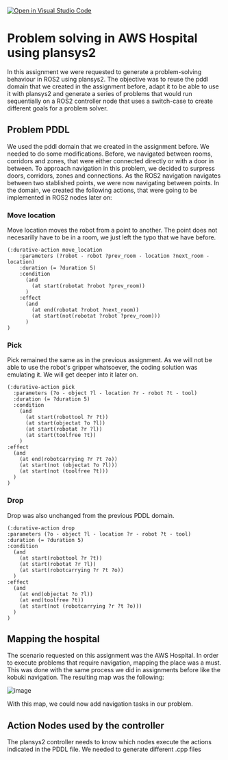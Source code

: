 [![Open in Visual Studio Code](https://classroom.github.com/assets/open-in-vscode-c66648af7eb3fe8bc4f294546bfd86ef473780cde1dea487d3c4ff354943c9ae.svg)](https://classroom.github.com/online_ide?assignment_repo_id=7551085&assignment_repo_type=AssignmentRepo)


# Problem solving in AWS Hospital using plansys2

In this assignment we were requested to generate a problem-solving behaviour in ROS2 using plansys2. The objective was to reuse the pddl domain that we created in the assignment before, adapt it to be able to use it with plansys2 and generate a series of problems that would run sequentially on a ROS2 controller node that uses a switch-case to create different goals for a problem solver.

## Problem PDDL

We used the pddl domain that we created in the assignment before. We needed to do some modifications. Before, we navigated between rooms, corridors and zones, that were either connected directly or with a door in between. To approach navigation in this problem, we decided to surpress doors, corridors, zones and connections. As the ROS2 navigation navigates between two stablished points, we were now navigating between points. In the domain, we created the following actions, that were going to be implemented in ROS2 nodes later on:

### Move location

Move location moves the robot from a point to another. The point does not necesarilly have to be in a room, we just left the typo that we have before.

```
(:durative-action move_location
    :parameters (?robot - robot ?prev_room - location ?next_room - location)
    :duration (= ?duration 5)
    :condition 
      (and
        (at start(robotat ?robot ?prev_room))
      )
    :effect 
      (and  
        (at end(robotat ?robot ?next_room))
        (at start(not(robotat ?robot ?prev_room)))
      )
)
```
### Pick

Pick remained the same as in the previous assignment. As we will not be able to use the robot's gripper whatsoever, the coding solution was emulating it. We will get deeper into it later on.

```
(:durative-action pick
  :parameters (?o - object ?l - location ?r - robot ?t - tool)
  :duration (= ?duration 5)
  :condition 
    (and
      (at start(robottool ?r ?t))
      (at start(objectat ?o ?l))
      (at start(robotat ?r ?l))
      (at start(toolfree ?t))
    )
:effect 
  (and 
    (at end(robotcarrying ?r ?t ?o))
    (at start(not (objectat ?o ?l)))
    (at start(not (toolfree ?t)))
  )
)
```

### Drop

Drop was also unchanged from the previous PDDL domain.

```
(:durative-action drop
:parameters (?o - object ?l - location ?r - robot ?t - tool)
:duration (= ?duration 5)
:condition 
  (and 
    (at start(robottool ?r ?t))
    (at start(robotat ?r ?l))
    (at start(robotcarrying ?r ?t ?o))
  )
:effect 
  (and 
    (at end(objectat ?o ?l))
    (at end(toolfree ?t))
    (at start(not (robotcarrying ?r ?t ?o)))
  )
)
```

## Mapping the hospital

The scenario requested on this assignment was the AWS Hospital. In order to execute problems that require navigation, mapping the place was a must. This was done with the same process we did in assignments before like the kobuki navigation. The resulting map was the following:

![image](https://user-images.githubusercontent.com/78983070/165061908-1ac7f1c9-7b10-4aff-bbcd-210da035c225.png)

With this map, we could now add navigation tasks in our problem.

## Action Nodes used by the controller

The plansys2 controller needs to know which nodes execute the actions indicated in the PDDL file. We needed to generate different .cpp files 
